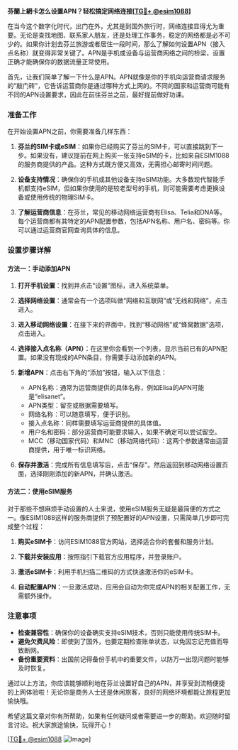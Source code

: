 **芬蘭上網卡怎么设置APN？轻松搞定网络连接[[TG💪+ @esim1088](https://t.me/s/esim1088)]**

在当今这个数字化时代，出门在外，尤其是到国外旅行时，网络连接显得尤为重要。无论是查找地图、联系家人朋友，还是处理工作事务，稳定的网络都是必不可少的。如果你计划去芬兰旅游或者居住一段时间，那么了解如何设置APN（接入点名称）就变得非常关键了。APN是手机或设备与运营商网络之间的桥梁，设置正确才能确保你的数据流量正常使用。

首先，让我们简单了解一下什么是APN。APN就像是你的手机向运营商请求服务的“敲门砖”，它告诉运营商你是通过哪种方式上网的。不同的国家和运营商可能有不同的APN设置要求，因此在前往芬兰之前，最好提前做好功课。

### 准备工作

在开始设置APN之前，你需要准备几样东西：

1. **芬兰的SIM卡或eSIM**：如果你已经购买了芬兰的SIM卡，可以直接跳到下一步。如果没有，建议提前在网上购买一张支持eSIM的卡，比如来自ESIM1088的服务商提供的产品。这种方式既方便又高效，无需担心邮寄时间问题。
   
2. **设备支持情况**：确保你的手机或其他设备支持eSIM功能。大多数现代智能手机都支持eSIM，但如果你使用的是较老型号的手机，则可能需要考虑更换设备或使用传统的物理SIM卡。

3. **了解运营商信息**：在芬兰，常见的移动网络运营商有Elisa、Telia和DNA等。每个运营商都有其特定的APN配置参数，包括APN名称、用户名、密码等。你可以通过运营商官网查询具体的信息。

### 设置步骤详解

#### 方法一：手动添加APN

1. **打开手机设置**：找到并点击“设置”图标，进入系统菜单。
   
2. **选择网络设置**：通常会有一个选项叫做“网络和互联网”或“无线和网络”，点击进入。

3. **进入移动网络设置**：在接下来的界面中，找到“移动网络”或“蜂窝数据”选项，点击进入。

4. **选择接入点名称（APN）**：在这里你会看到一个列表，显示当前已有的APN配置。如果没有现成的APN条目，你需要手动添加新的APN。

5. **新增APN**：点击右下角的“添加”按钮，输入以下信息：
   - APN名称：通常为运营商提供的具体名称，例如Elisa的APN可能是“elisanet”。
   - APN类型：留空或根据需要填写。
   - 网络名称：可以随意填写，便于识别。
   - 接入点名称：同样需要填写运营商提供的具体值。
   - 用户名和密码：部分运营商可能要求输入，如果不确定可以尝试留空。
   - MCC（移动国家代码）和MNC（移动网络代码）：这两个参数通常由运营商提供，用于唯一标识网络。

6. **保存并激活**：完成所有信息填写后，点击“保存”。然后返回到移动网络设置页面，选择刚刚添加的新APN，并确认激活。

#### 方法二：使用eSIM服务

对于那些不想麻烦手动设置的人士来说，使用eSIM服务无疑是最简便的方式之一。像ESIM1088这样的服务商提供了预配置好的APN设置，只需简单几步即可完成整个过程：

1. **购买eSIM卡**：访问ESIM1088官方网站，选择适合你的套餐和服务计划。

2. **下载并安装应用**：按照指引下载官方应用程序，并登录账户。

3. **激活eSIM卡**：利用手机扫描二维码的方式快速激活你的eSIM卡。

4. **自动配置APN**：一旦激活成功，应用会自动为你完成APN的相关配置工作，无需额外操作。

### 注意事项

- **检查兼容性**：确保你的设备确实支持eSIM技术，否则只能使用传统SIM卡。
- **避免欠费风险**：即使到了国外，也要定期检查账单状态，以免因忘记充值而导致断网。
- **备份重要资料**：出国前记得备份手机中的重要文件，以防万一出现问题时能够及时恢复。

通过以上方法，你应该能够顺利地在芬兰设置好自己的APN，并享受到流畅便捷的上网体验啦！无论你是商务人士还是休闲旅客，良好的网络环境都能让旅程更加愉快哦。

希望这篇文章对你有所帮助，如果有任何疑问或者需要进一步的帮助，欢迎随时留言讨论。祝大家旅途愉快，玩得开心！

[[TG💪+ @esim1088](https://t.me/s/esim1088) ![Image](https://i.postimg.cc/4NQfJmqS/Snipaste-2025-05-13-00-14-12.png)]